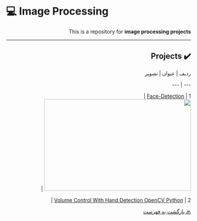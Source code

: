 # :computer: Image Processing

<div dir="rtl">

This is a repository for **image processing projects**

***


## :heavy_check_mark: Projects

ردیف | عنوان | تصویر
 
 --- | --- 
 
 
 
 
 
 
 
 
1 | [Face-Detection](https://b2n.ir/facedetection) | <img align="up" src="https://digiato.com/wp-content/uploads/2019/07/facial-recognition-1.gif" height="250" width="400"> |
 
 
 
 
 
 
 
 
 
 
 
 
 
2 | [Volume Control With Hand Detection OpenCV Python](https://b2n.ir/Handdetecction) |

 
 [:back: بازگشت به فهرست](#mag_right-فهرست-جدول)
